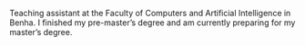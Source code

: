 Teaching assistant at the Faculty of Computers and Artificial Intelligence in Benha. I finished my pre-master’s degree and am currently preparing for my master’s degree.


<!---
HossamFakher1/HossamFakher1 is a ✨ special ✨ repository because its `README.md` (this file) appears on your GitHub profile.
You can click the Preview link to take a look at your changes.
--->

